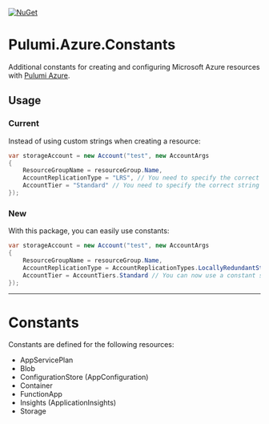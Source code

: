 [![NuGet](https://buildstats.info/nuget/Pulumi.Azure.Constants)](https://www.nuget.org/packages/Pulumi.Azure.Constants)

# Pulumi.Azure.Constants
Additional constants for creating and configuring Microsoft Azure resources with [Pulumi Azure](https://github.com/pulumi/pulumi-azure).

## Usage

### Current
Instead of using custom strings when creating a resource:
``` c#
var storageAccount = new Account("test", new AccountArgs
{
    ResourceGroupName = resourceGroup.Name,
    AccountReplicationType = "LRS", // You need to specify the correct string here
    AccountTier = "Standard" // You need to specify the correct string here
});
```

### New
With this package, you can easily use constants:
``` c#
var storageAccount = new Account("test", new AccountArgs
{
    ResourceGroupName = resourceGroup.Name,
    AccountReplicationType = AccountReplicationTypes.LocallyRedundantStorage, // You can now use a constant string here
    AccountTier = AccountTiers.Standard // You can now use a constant string here
});
```

***

# Constants
Constants are defined for the following resources:
- AppServicePlan
- Blob
- ConfigurationStore (AppConfiguration)
- Container
- FunctionApp
- Insights (ApplicationInsights)
- Storage